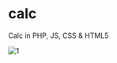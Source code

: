 # calc
Calc in PHP, JS, CSS &amp; HTML5

![1](https://user-images.githubusercontent.com/68911691/150437121-94756006-4d07-4dab-9b8d-a2dc829a9928.png)
